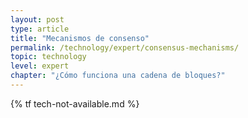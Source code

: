 ```yaml
---
layout: post
type: article
title: "Mecanismos de consenso"
permalink: /technology/expert/consensus-mechanisms/
topic: technology
level: expert
chapter: "¿Cómo funciona una cadena de bloques?"
---
```


{% tf tech-not-available.md %}
